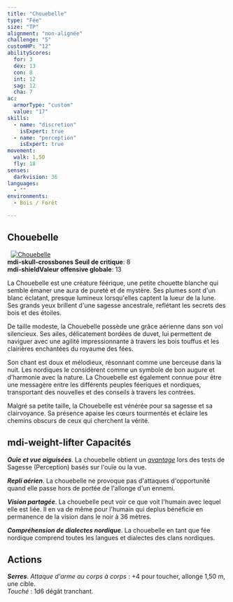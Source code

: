 ```yaml
---
title: "Chouebelle"
type: "Fée"
size: "TP"
alignment: "non-alignée"
challenge: "5"
customHP: "12"
abilityScores:
  for: 3
  dex: 13
  con: 8
  int: 12
  sag: 12
  cha: 7
ac:
  armorType: "custom"
  value: "17"
skills:
  - name: "discretion"
    isExpert: true
  - name: "perception"
    isExpert: true
movement:
  walk: 1,50
  fly: 18
senses:
  darkvision: 36
languages:
  - ""
environments:
  - Bois / Forêt

---
```

## Chouebelle
&nbsp;
[![Chouebelle](https://www.douaratil.fr/illustrations/fee/chouebelle300.jpeg)](https://www.douaratil.fr/illustrations/fee/chouebelle.jpeg)  
**<v-icon>mdi-skull-crossbones</v-icon> Seuil de critique**: 8        
**<v-icon>mdi-shield</v-icon>Valeur offensive globale**: 13     

La Chouebelle est une créature féérique, une petite chouette blanche qui semble émaner une aura de pureté et de mystère. Ses plumes sont d'un blanc éclatant, presque lumineux lorsqu'elles captent la lueur de la lune. Ses grands yeux brillent d'une sagesse ancestrale, reflétant les secrets des bois et des étoiles.

De taille modeste, la Chouebelle possède une grâce aérienne dans son vol silencieux. Ses ailes, délicatement bordées de duvet, lui permettent de naviguer avec une agilité impressionnante à travers les bois touffus et les clairières enchantées du royaume des fées.

Son chant est doux et mélodieux, résonnant comme une berceuse dans la nuit. Les nordiques le considèrent comme un symbole de bon augure et d'harmonie avec la nature. La Chouebelle est également connue pour être une messagère entre les différents peuples féeriques et nordiques, transportant des nouvelles et des conseils à travers les contrées.   

Malgré sa petite taille, la Chouebelle est vénérée pour sa sagesse et sa clairvoyance. Sa présence apaise les cœurs tourmentés et éclaire les chemins obscurs de ceux qui cherchent la vérité.

## <v-icon>mdi-weight-lifter</v-icon> Capacités
_**Ouïe et vue aiguisées**_. La chouebelle obtient un [_avantage_](/utiliser-les-caracteristiques/#avantage-et-desavantage) lors des tests de Sagesse (Perception) basés sur l'ouïe ou la vue.

_**Repli aérien**_. La chouebelle ne provoque pas d'attaques d'opportunité quand elle passe hors de portée de l'allonge d'un ennemi.   

_**Vision partagée**_. La chouebelle peut voir ce que voit l'humain avec lequel elle est liée. Il en va de même pour l'humain qui deplus bénéficie en permanence de la vision dans le noir à 36 mètres.   

_**Compréhension de dialectes nordique**_. La chouebelle en tant que fée nordique comprend toutes les langues et dialectes des clans nordiques.

## Actions
_**Serres**_. _Attaque d'arme au corps à corps_ : +4 pour toucher, allonge 1,50 m, une cible.  
_Touché_ : 1d6 dégât tranchant.
